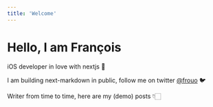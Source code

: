 ```yaml
---
title: 'Welcome'
---
```


# Hello, I am François

iOS developer in love with nextjs 🤩

I am building next-markdown in public, follow me on twitter [@frouo](https://twitter.com/frouo) 🐦

Writer from time to time, here are my (demo) posts 👇🏻
